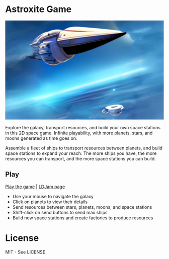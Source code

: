 # Astroxite Game

[![Cover image](public/assets/splash.jpg)](https://astroxite.com)

Explore the galaxy, transport resources, and build your own space stations in this 2D space game. Infinite playability, with more planets, stars, and moons generated as time goes on.

Assemble a fleet of ships to transport resources between planets, and build space stations to expand your reach. The more ships you have, the more resources you can transport, and the more space stations you can build.

## Play

[Play the game](https://astroxite.com) | [LDJam page](https://ldjam.com/events/ludum-dare/53/astroxite)

- Use your mouse to navigate the galaxy
- Click on planets to view their details
- Send resources between stars, planets, moons, and space stations
- Shift-click on send buttons to send max ships
- Build new space stations and create factories to produce resources

# License

MIT - See LICENSE

